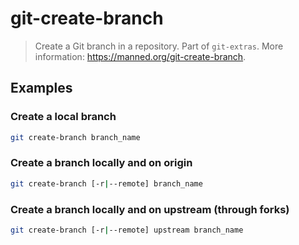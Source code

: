 # git-create-branch

> Create a Git branch in a repository. Part of `git-extras`. More information: <https://manned.org/git-create-branch>.

## Examples

### Create a local branch

```bash
git create-branch branch_name
```

### Create a branch locally and on origin

```bash
git create-branch [-r|--remote] branch_name
```

### Create a branch locally and on upstream (through forks)

```bash
git create-branch [-r|--remote] upstream branch_name
```
